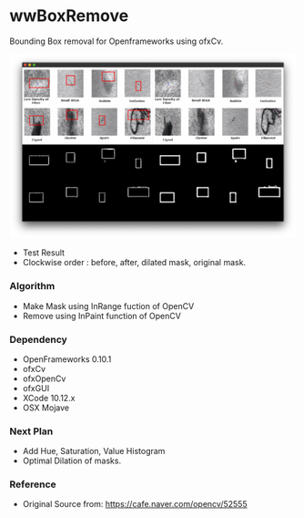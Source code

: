 # wwBoxRemove
Bounding Box removal for Openframeworks using ofxCv.

![result example]( https://github.com/bemoregt/ofxBoxRemove/blob/master/BoxRemoveTest.png "Inpaint")
- Test Result
- Clockwise order : before, after, dilated mask, original mask.

### Algorithm
- Make Mask using InRange fuction of OpenCV
- Remove using InPaint function of OpenCV

### Dependency
- OpenFrameworks 0.10.1
- ofxCv
- ofxOpenCv
- ofxGUI
- XCode 10.12.x
- OSX Mojave

### Next Plan
- Add Hue, Saturation, Value Histogram
- Optimal Dilation of masks.

### Reference
- Original Source from: https://cafe.naver.com/opencv/52555
